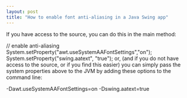 ```yaml
---
layout: post
title: "How to enable font anti-aliasing in a Java Swing app"
---
```


If you have access to the source, you can do this in the main method:

  // enable anti-aliasing
  System.setProperty("awt.useSystemAAFontSettings","on");
  System.setProperty("swing.aatext", "true");
or, (and if you do not have access to the source, or if you find this easier) you can simply pass the system properties above to the JVM by adding these options to the command line:

  -Dawt.useSystemAAFontSettings=on -Dswing.aatext=true
